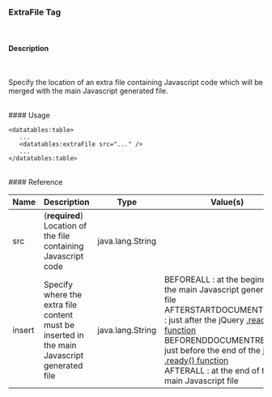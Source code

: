### ExtraFile Tag
<br />

#### Description
<br />

Specify the location of an extra file containing Javascript code which will be merged with the main Javascript generated file.

<br />
#### Usage

    <datatables:table>
       ...
       <datatables:extraFile src="..." />
       ...
    </datatables:table>

<br />
#### Reference

<table id="tagReference" class="table table-striped table-bordered">
  <thead>
    <tr>
      <th>Name</th>
      <th>Description</th>
      <th>Type</th>
      <th>Value(s)</th>
      <th>Default</th>
    </tr>
  </thead>
  <tbody>
  <tr>
    <td>src</td>
    <td>(<strong>required</strong>) Location of the file containing Javascript code</td>
    <td>java.lang.String</td>
    <td></td>
    <td></td>
  </tr>
  <tr>
    <td>insert</td>
    <td>Specify where the extra file content must be inserted in the main Javascript generated file</td>
    <td>java.lang.String</td>
    <td>BEFOREALL : at the beginning of the main Javascript generated file<br/>AFTERSTARTDOCUMENTREADY : just after the jQuery <a href="http://api.jquery.com/ready/">.ready() function</a><br />BEFORENDDOCUMENTREADY : just before the end of the jQuery <a href="http://api.jquery.com/ready/">.ready() function</a><br />AFTERALL : at the end of the main Javascript file</td>
    <td>BEFOREALL</td>
  </tr>
  </tbody>
</table>

<link rel="stylesheet" href="http://ajax.aspnetcdn.com/ajax/jquery.dataTables/1.9.4/css/jquery.dataTables.css" />
<link rel="stylesheet" href="./css/tabletag.css" />
<script src="http://ajax.aspnetcdn.com/ajax/jquery.dataTables/1.9.4/jquery.dataTables.min.js" ></script>
<script src="./js/datatables.fixedheader.min.js" ></script>
<script src="./js/tagreference.js" ></script>